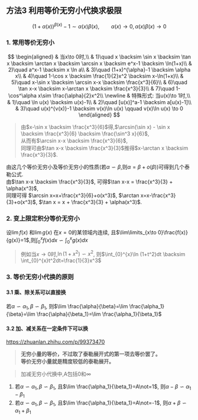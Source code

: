 ## 方法3 利用等价无穷小代换求极限

$$
(1+\alpha(x))^{\beta(x)}-1 \sim \alpha(x)\beta(x),\qquad \alpha(x)\to0,\alpha(x)\beta(x)\to 0
$$

### 1. 常用等价无穷小

$$
\begin{aligned}
	& 当x\to 0时,\\
	& 1)\quad x \backsim \sin x \backsim \tan x \backsim \arctan x \backsim \arcsin x \backsim e^x-1 \backsim \ln(1+x)\\
	& 2)\quad a^x-1 \backsim x \ln a\\
	& 3)\quad (1+x)^{\alpha}-1 \backsim \alpha x\\
	& 4)\quad 1-\cos x \backsim \frac{1}{2}x^2 \backsim x-\ln(1+x)\\
	& 5)\quad x-\sin x \backsim \arcsin x-x \backsim \frac{x^3}{6}\\
	& 6)\quad \tan x-x \backsim x-\arctan x \backsim \frac{x^3}{3}\\
	& 7)\quad 1-\cos^\alpha x\sim \frac{\alpha}{2}x^2\\
	\newline
	& 特殊形式: 当u(x)\to 1时,\\
	& 1)\quad \ln u(x) \backsim u(x)-1\\
	& 2)\quad [u(x)]^a-1 \backsim a[u(x)-1]\\
	& 3)\quad u(x)^{v(x)}-1 \backsim v(x)\ln u(x) \qquad v(x)\ln u(x) \to 0
\end{aligned}
$$

> 由$x-\sin x \backsim \frac{x^3}{6}$得,$\arcsin(\sin x) - \sin x \backsim \frac{x^3}{6} \backsim \frac{\sin^3 x}{6}$,<BR>
> 从而有$\arcsin x-x \backsim \frac{x^3}{6}$,<BR>
> 同理可由$\tan x-x \backsim \frac{x^3}{3}$推得$x-\arctan x \backsim \frac{x^3}{3}$.

由这几个等价无穷小及等价无穷小的性质(若$\alpha \backsim \beta$,则$\alpha = \beta + o(\beta)$)可得到几个泰勒公式.  
由$\tan x-x \backsim \frac{x^3}{3}$, 可得$\tan x-x = \frac{x^3}{3} + \alpha(x^3)$,  
同理可得
$\arcsin x=x+\frac{x^3}{6}+o(x^3)$,
$\arctan x=x-\frac{x^3}{3}+o(x^3)$,
$\tan x = x + \frac{x^3}{3} + \alpha(x^3)$.

### 2. 变上限定积分等价无穷小

设$\lim  f(x)$ 和$\lim  g(x)$ 在$x=0$的某领域内连续, 且$\lim\limits_{x\to 0}\frac{f(x)}{g(x)}=1$,则$\int_{0}^{x}f(x)dx \backsim \int_{0}^{x}g(x)dx$

> 例如当$x\to 0$时,$\ln (1+x^2) \backsim x^2$, 则$\int_{0}^{x}\ln (1+t^2)dt \backsim \int_{0}^{x}t^2dt=\frac{1}{3}x^3$

### 3. 等价无穷小代换的原则

#### 3.1 乘、除关系可以直接换

若$\alpha \backsim \alpha_1, \beta \backsim \beta_1$, 则$\lim \frac{\alpha}{\beta}=\lim \frac{\alpha_1}{\beta}=\lim \frac{\alpha}{\beta_1}=\lim \frac{\alpha_1}{\beta_1}$

#### 3.2 加、减关系在一定条件下可以换
https://zhuanlan.zhihu.com/p/99373470
> **无穷小量的等价，不过取了泰勒展开式的第一项去等价罢了。**<BR>
> **等价无穷小量就是精度较低的泰勒展开。**


> 加减无穷小代换中,A包括0和∞

1. 若$\alpha \backsim \alpha_1, \beta \backsim \beta_1$, 且$\lim \frac{\alpha_1}{\beta_1}=A\not=1$, 则$\alpha-\beta \backsim \alpha_1-\beta_1$
2. 若$\alpha \backsim \alpha_1, \beta \backsim \beta_1$, 且$\lim \frac{\alpha_1}{\beta_1}=A\not=-1$, 则$\alpha+\beta \backsim \alpha_1+\beta_1$
